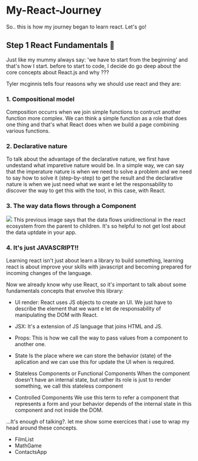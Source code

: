 # My-React-Journey

So.. this is how my journey began to learn react.
Let's go!

## Step 1 React Fundamentals :runner:

Just like my mummy always say: 'we have to start from the beginning' and that's how I start.
before to start to code, I decide do go deep about the core concepts about React.js and
why ???

Tyler mcginnis tells four reasons why we should use react and they are:

### 1. Compositional model
   Composition occurrs when we join simple functions to contruct another function more complex. We can think a simple function as a role that does one thing and that's what React does when we build a page combining various functions.
   
### 2. Declarative nature
   To talk about the advantage of the declarative nature, we first have undestand what imparetive nature would be. In a simple way, we can say that the imperature nature is when we need to solve a problem and we need to say how to solve it (step-by-step) to get the result and the declarative nature is when we just need what we want e let the responsability to discover the way to get this with the tool, in this case, with React.
   
### 3. The way data flows through a Component
   <img src="https://i.imgur.com/bLKFqdd.png" />
   This previous image says that the data flows unidirectional in the react ecosystem from the parent to children. It's so          helpful to not get lost about the data uptdate in your app.
    
### 4. It's just JAVASCRIPT!!
   Learning react isn't just about learn a library to build something, learning react is about improve your skills with javascript and becoming prepared for incoming changes of the language.
   
Now we already know why use React, so it's important to talk about some fundamentals concepts that envolve this library:

* UI render:
React uses JS objects to create an UI. We just have to describe the element that we want e let de responsability of     manipulating the DOM with React.

* JSX:
It's a extension of JS language that joins HTML and JS.
* Props:
This is how we call the way to pass values from a component to another one.

* State
Is the place where we can store the behavior (state) of the aplication and we can use this for update the UI when is required.
* Stateless Components or Functional Components
When the component doesn't have an internal state, but rather its role is just to render something, we call this stateless component
* Controlled Components
We use this term to refer a component that represents a form and your behavior depends of the internal state in this component and not inside the DOM.

...It's enough of talking?.
let me show some exercices that i use to wrap my head around these concepts.

* FilmList
* MathGame
* ContactsApp




